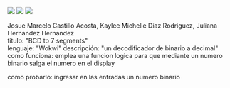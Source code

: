 ![](../../workflows/gds/badge.svg) ![](../../workflows/docs/badge.svg) ![](../../workflows/wokwi_test/badge.svg)

Josue Marcelo Castillo Acosta, Kaylee Michelle Diaz Rodriguez, Juliana Hernandez Hernandez     
  titulo:        "BCD to 7 segments"      
  lenguaje:     "Wokwi"
  descripción:  "un decodificador de binario a decimal"      
como funciona: emplea una funcion logica para que mediante un numero binario salga el numero en el display 
       
como probarlo: ingresar en las entradas un numero binario
